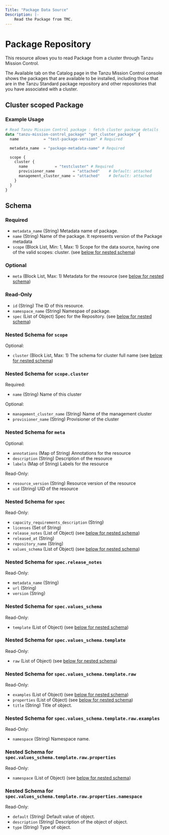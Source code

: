 ```yaml
---
Title: "Package Data Source"
Description: |-
    Read the Package from TMC.
---
```


# Package Repository

This resource allows you to read Package from a cluster through Tanzu Mission Control.

The Available tab on the Catalog page in the Tanzu Mission Control console shows the packages that are available to be installed, including those that are in the Tanzu Standard package repository and other repositories that you have associated with a cluster.

[package]: https://docs.vmware.com/en/VMware-Tanzu-Mission-Control/services/tanzumc-using/GUID-4B45987F-D5A0-4283-8B4E-139F38DCBFD9.html


## Cluster scoped Package

### Example Usage

```terraform
# Read Tanzu Mission Control package : fetch cluster package details
data "tanzu-mission-control_package" "get_cluster_package" {
  name           = "test-package-version" # Required

  metadata_name  = "package-metadata-name" # Required

  scope {
    cluster {
      name            = "testcluster" # Required
      provisioner_name        = "attached"    # Default: attached
      management_cluster_name = "attached"    # Default: attached
    }
  }
}
```
<!-- schema generated by tfplugindocs -->
## Schema

### Required

- `metadata_name` (String) Metadata name of package.
- `name` (String) Name of the package. It represents version of the Package metadata
- `scope` (Block List, Min: 1, Max: 1) Scope for the data source, having one of the valid scopes: cluster. (see [below for nested schema](#nestedblock--scope))

### Optional

- `meta` (Block List, Max: 1) Metadata for the resource (see [below for nested schema](#nestedblock--meta))

### Read-Only

- `id` (String) The ID of this resource.
- `namespace_name` (String) Namespae of package.
- `spec` (List of Object) Spec for the Repository. (see [below for nested schema](#nestedatt--spec))

<a id="nestedblock--scope"></a>
### Nested Schema for `scope`

Optional:

- `cluster` (Block List, Max: 1) The schema for cluster full name (see [below for nested schema](#nestedblock--scope--cluster))

<a id="nestedblock--scope--cluster"></a>
### Nested Schema for `scope.cluster`

Required:

- `name` (String) Name of this cluster

Optional:

- `management_cluster_name` (String) Name of the management cluster
- `provisioner_name` (String) Provisioner of the cluster



<a id="nestedblock--meta"></a>
### Nested Schema for `meta`

Optional:

- `annotations` (Map of String) Annotations for the resource
- `description` (String) Description of the resource
- `labels` (Map of String) Labels for the resource

Read-Only:

- `resource_version` (String) Resource version of the resource
- `uid` (String) UID of the resource


<a id="nestedatt--spec"></a>
### Nested Schema for `spec`

Read-Only:

- `capacity_requirements_description` (String)
- `licenses` (Set of String)
- `release_notes` (List of Object) (see [below for nested schema](#nestedobjatt--spec--release_notes))
- `released_at` (String)
- `repository_name` (String)
- `values_schema` (List of Object) (see [below for nested schema](#nestedobjatt--spec--values_schema))

<a id="nestedobjatt--spec--release_notes"></a>
### Nested Schema for `spec.release_notes`

Read-Only:

- `metadata_name` (String)
- `url` (String)
- `version` (String)


<a id="nestedobjatt--spec--values_schema"></a>
### Nested Schema for `spec.values_schema`

Read-Only:

- `template` (List of Object) (see [below for nested schema](#nestedobjatt--spec--values_schema--template))

<a id="nestedobjatt--spec--values_schema--template"></a>
### Nested Schema for `spec.values_schema.template`

Read-Only:

- `raw` (List of Object) (see [below for nested schema](#nestedobjatt--spec--values_schema--template--raw))

<a id="nestedobjatt--spec--values_schema--template--raw"></a>
### Nested Schema for `spec.values_schema.template.raw`

Read-Only:

- `examples` (List of Object) (see [below for nested schema](#nestedobjatt--spec--values_schema--template--raw--examples))
- `properties` (List of Object) (see [below for nested schema](#nestedobjatt--spec--values_schema--template--raw--properties))
- `title` (String) Title of object.

<a id="nestedobjatt--spec--values_schema--template--raw--examples"></a>
### Nested Schema for `spec.values_schema.template.raw.examples`

Read-Only:

- `namespace` (String) Namespace name.


<a id="nestedobjatt--spec--values_schema--template--raw--properties"></a>
### Nested Schema for `spec.values_schema.template.raw.properties`

Read-Only:

- `namespace` (List of Object) (see [below for nested schema](#nestedobjatt--spec--values_schema--template--raw--properties--namespace))

<a id="nestedobjatt--spec--values_schema--template--raw--properties--namespace"></a>
### Nested Schema for `spec.values_schema.template.raw.properties.namespace`

Read-Only:

- `default` (String) Default value of object.
- `description` (String) Description of the object of object.
- `type` (String) Type of object.